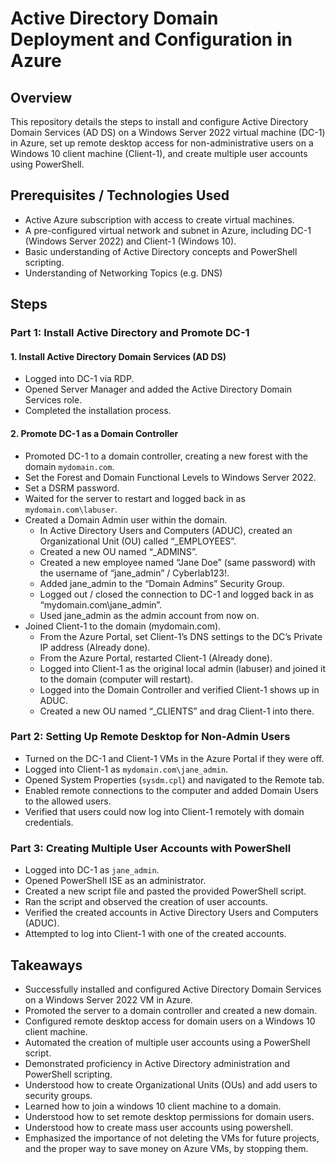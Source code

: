 # Active Directory Domain Deployment and Configuration in Azure

## Overview

This repository details the steps to install and configure Active Directory Domain Services (AD DS) on a Windows Server 2022 virtual machine (DC-1) in Azure, set up remote desktop access for non-administrative users on a Windows 10 client machine (Client-1), and create multiple user accounts using PowerShell.

## Prerequisites / Technologies Used

* Active Azure subscription with access to create virtual machines.
* A pre-configured virtual network and subnet in Azure, including DC-1 (Windows Server 2022) and Client-1 (Windows 10).
* Basic understanding of Active Directory concepts and PowerShell scripting.
* Understanding of Networking Topics (e.g. DNS)

## Steps

### Part 1: Install Active Directory and Promote DC-1

#### 1. Install Active Directory Domain Services (AD DS)

* Logged into DC-1 via RDP.
* Opened Server Manager and added the Active Directory Domain Services role.
* Completed the installation process.

#### 2. Promote DC-1 as a Domain Controller

* Promoted DC-1 to a domain controller, creating a new forest with the domain `mydomain.com`.
* Set the Forest and Domain Functional Levels to Windows Server 2022.
* Set a DSRM password.
* Waited for the server to restart and logged back in as `mydomain.com\labuser`.
* Created a Domain Admin user within the domain.
    * In Active Directory Users and Computers (ADUC), created an Organizational Unit (OU) called “\_EMPLOYEES”.
    * Created a new OU named “\_ADMINS”.
    * Created a new employee named “Jane Doe” (same password) with the username of “jane\_admin” / Cyberlab123!.
    * Added jane\_admin to the “Domain Admins” Security Group.
    * Logged out / closed the connection to DC-1 and logged back in as “mydomain.com\jane\_admin”.
    * Used jane\_admin as the admin account from now on.
* Joined Client-1 to the domain (mydomain.com).
    * From the Azure Portal, set Client-1’s DNS settings to the DC’s Private IP address (Already done).
    * From the Azure Portal, restarted Client-1 (Already done).
    * Logged into Client-1 as the original local admin (labuser) and joined it to the domain (computer will restart).
    * Logged into the Domain Controller and verified Client-1 shows up in ADUC.
    * Created a new OU named “\_CLIENTS” and drag Client-1 into there.

### Part 2: Setting Up Remote Desktop for Non-Admin Users

* Turned on the DC-1 and Client-1 VMs in the Azure Portal if they were off.
* Logged into Client-1 as `mydomain.com\jane_admin`.
* Opened System Properties (`sysdm.cpl`) and navigated to the Remote tab.
* Enabled remote connections to the computer and added Domain Users to the allowed users.
* Verified that users could now log into Client-1 remotely with domain credentials.

### Part 3: Creating Multiple User Accounts with PowerShell

* Logged into DC-1 as `jane_admin`.
* Opened PowerShell ISE as an administrator.
* Created a new script file and pasted the provided PowerShell script.
* Ran the script and observed the creation of user accounts.
* Verified the created accounts in Active Directory Users and Computers (ADUC).
* Attempted to log into Client-1 with one of the created accounts.

## Takeaways

* Successfully installed and configured Active Directory Domain Services on a Windows Server 2022 VM in Azure.
* Promoted the server to a domain controller and created a new domain.
* Configured remote desktop access for domain users on a Windows 10 client machine.
* Automated the creation of multiple user accounts using a PowerShell script.
* Demonstrated proficiency in Active Directory administration and PowerShell scripting.
* Understood how to create Organizational Units (OUs) and add users to security groups.
* Learned how to join a windows 10 client machine to a domain.
* Understood how to set remote desktop permissions for domain users.
* Understood how to create mass user accounts using powershell.
* Emphasized the importance of not deleting the VMs for future projects, and the proper way to save money on Azure VMs, by stopping them.
